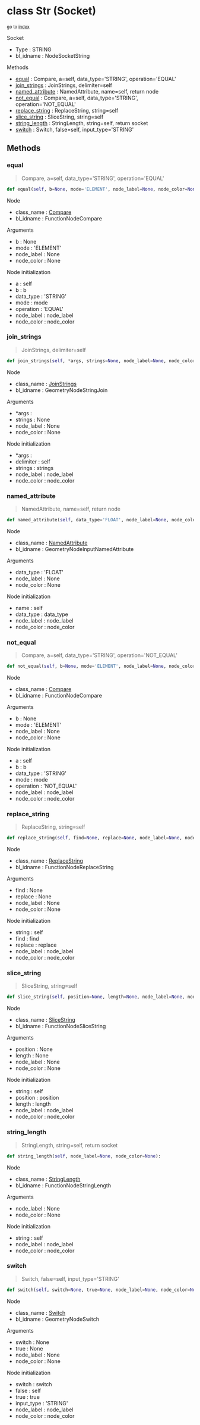 # class Str (Socket)

<sub>go to [index](/docs/index.md)</sub>

Socket
 - Type : STRING
 - bl_idname : NodeSocketString

Methods
 - [equal](#equal) : Compare, a=self, data_type='STRING', operation='EQUAL'
 - [join_strings](#join_strings) : JoinStrings, delimiter=self
 - [named_attribute](#named_attribute) : NamedAttribute, name=self, return node
 - [not_equal](#not_equal) : Compare, a=self, data_type='STRING', operation='NOT_EQUAL'
 - [replace_string](#replace_string) : ReplaceString, string=self
 - [slice_string](#slice_string) : SliceString, string=self
 - [string_length](#string_length) : StringLength, string=self, return socket
 - [switch](#switch) : Switch, false=self, input_type='STRING'

## Methods

### equal

> Compare, a=self, data_type='STRING', operation='EQUAL'

``` python
def equal(self, b=None, mode='ELEMENT', node_label=None, node_color=None):
```
Node
 - class_name : [Compare](/docs/classes/Compare.md)
 - bl_idname : FunctionNodeCompare

Arguments
 - b : None
 - mode : 'ELEMENT'
 - node_label : None
 - node_color : None

Node initialization
 - a : self
 - b : b
 - data_type : 'STRING'
 - mode : mode
 - operation : 'EQUAL'
 - node_label : node_label
 - node_color : node_color

### join_strings

> JoinStrings, delimiter=self

``` python
def join_strings(self, *args, strings=None, node_label=None, node_color=None):
```
Node
 - class_name : [JoinStrings](/docs/classes/JoinStrings.md)
 - bl_idname : GeometryNodeStringJoin

Arguments
 - *args : 
 - strings : None
 - node_label : None
 - node_color : None

Node initialization
 - *args : 
 - delimiter : self
 - strings : strings
 - node_label : node_label
 - node_color : node_color

### named_attribute

> NamedAttribute, name=self, return node

``` python
def named_attribute(self, data_type='FLOAT', node_label=None, node_color=None):
```
Node
 - class_name : [NamedAttribute](/docs/classes/NamedAttribute.md)
 - bl_idname : GeometryNodeInputNamedAttribute

Arguments
 - data_type : 'FLOAT'
 - node_label : None
 - node_color : None

Node initialization
 - name : self
 - data_type : data_type
 - node_label : node_label
 - node_color : node_color

### not_equal

> Compare, a=self, data_type='STRING', operation='NOT_EQUAL'

``` python
def not_equal(self, b=None, mode='ELEMENT', node_label=None, node_color=None):
```
Node
 - class_name : [Compare](/docs/classes/Compare.md)
 - bl_idname : FunctionNodeCompare

Arguments
 - b : None
 - mode : 'ELEMENT'
 - node_label : None
 - node_color : None

Node initialization
 - a : self
 - b : b
 - data_type : 'STRING'
 - mode : mode
 - operation : 'NOT_EQUAL'
 - node_label : node_label
 - node_color : node_color

### replace_string

> ReplaceString, string=self

``` python
def replace_string(self, find=None, replace=None, node_label=None, node_color=None):
```
Node
 - class_name : [ReplaceString](/docs/classes/ReplaceString.md)
 - bl_idname : FunctionNodeReplaceString

Arguments
 - find : None
 - replace : None
 - node_label : None
 - node_color : None

Node initialization
 - string : self
 - find : find
 - replace : replace
 - node_label : node_label
 - node_color : node_color

### slice_string

> SliceString, string=self

``` python
def slice_string(self, position=None, length=None, node_label=None, node_color=None):
```
Node
 - class_name : [SliceString](/docs/classes/SliceString.md)
 - bl_idname : FunctionNodeSliceString

Arguments
 - position : None
 - length : None
 - node_label : None
 - node_color : None

Node initialization
 - string : self
 - position : position
 - length : length
 - node_label : node_label
 - node_color : node_color

### string_length

> StringLength, string=self, return socket

``` python
def string_length(self, node_label=None, node_color=None):
```
Node
 - class_name : [StringLength](/docs/classes/StringLength.md)
 - bl_idname : FunctionNodeStringLength

Arguments
 - node_label : None
 - node_color : None

Node initialization
 - string : self
 - node_label : node_label
 - node_color : node_color

### switch

> Switch, false=self, input_type='STRING'

``` python
def switch(self, switch=None, true=None, node_label=None, node_color=None):
```
Node
 - class_name : [Switch](/docs/classes/Switch.md)
 - bl_idname : GeometryNodeSwitch

Arguments
 - switch : None
 - true : None
 - node_label : None
 - node_color : None

Node initialization
 - switch : switch
 - false : self
 - true : true
 - input_type : 'STRING'
 - node_label : node_label
 - node_color : node_color
